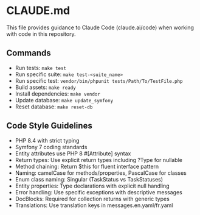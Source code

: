 # CLAUDE.md

This file provides guidance to Claude Code (claude.ai/code) when working with code in this repository.

## Commands

- Run tests: `make test`
- Run specific suite: `make test-<suite_name>` 
- Run specific test: `vendor/bin/phpunit tests/Path/To/TestFile.php`
- Build assets: `make ready`
- Install dependencies: `make vendor`
- Update database: `make update_symfony`
- Reset database: `make reset-db`

## Code Style Guidelines

- PHP 8.4 with strict typing
- Symfony 7 coding standards
- Entity attributes use PHP 8 #[Attribute] syntax
- Return types: Use explicit return types including ?Type for nullable
- Method chaining: Return $this for fluent interface pattern
- Naming: camelCase for methods/properties, PascalCase for classes
- Enum class naming: Singular (TaskStatus vs TaskStatuses)
- Entity properties: Type declarations with explicit null handling
- Error handling: Use specific exceptions with descriptive messages
- DocBlocks: Required for collection returns with generic types
- Translations: Use translation keys in messages.en.yaml/fr.yaml